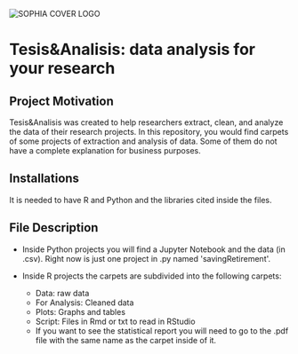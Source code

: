 ![SOPHIA COVER LOGO](https://user-images.githubusercontent.com/73708363/196550994-ad236eae-2c57-48b7-b535-c1b2dc05ac51.png)
											
# Tesis&Analisis: data analysis for your research

## Project Motivation

Tesis&Analisis was created to help researchers extract, clean, and analyze the data of their research projects. 
In this repository, you would find carpets of some projects of extraction and analysis of data. Some of them do not have a complete explanation for business purposes.

## Installations

It is needed to have R and Python and the libraries cited inside the files. 

## File Description

* Inside Python projects you will find a Jupyter Notebook and the data (in .csv). Right now is just one project in .py named 'savingRetirement'.

* Inside R projects the carpets are subdivided into the following carpets:
    * Data: raw data
    * For Analysis: Cleaned data
    * Plots: Graphs and tables
    * Script: Files in Rmd or txt to read in RStudio
    * If you want to see the statistical report you will need to go to the .pdf file with the same name as the carpet inside of it.
